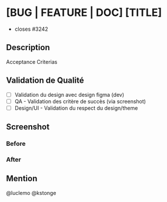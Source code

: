 # [BUG | FEATURE | DOC] [TITLE]

- closes #3242

## Description

Acceptance Criterias

## Validation de Qualité


- [ ] Validation du design avec design figma (dev)
- [ ] QA - Validation des critère de succès (via screenshot)
- [ ] Design/UI - Validation du respect du design/theme

## Screenshot
### Before

### After


## Mention
@luclemo @kstonge

